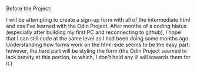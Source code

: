 Before the Project:

I will be attempting to create a sign-up form with all of the intermediate html and css I've learned with the Odin Project. After months of a coding hiatus (especially after building my first PC and reconnecting to github), I hope that I can still code at the same level as I had been doing some months ago. Understanding how forms work on the html-side seems to be the easy part; however, the hard part will be styling the form (the Odin Project seemed to lack brevity at this portion, to which, I don't hold any ill will towards them for it.)